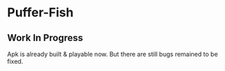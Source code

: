 # Puffer-Fish  
## Work In Progress  
Apk is already built & playable now. But there are still bugs remained to be fixed.
